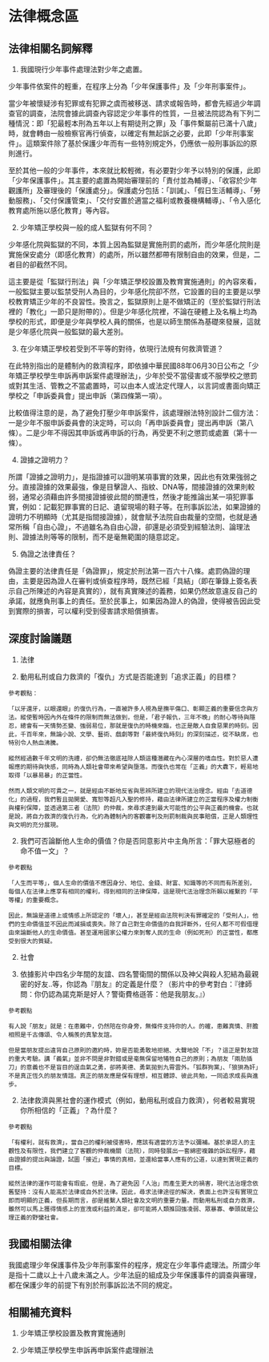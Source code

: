 # 法律概念區

## 法律相關名詞解釋

1. 我國現行少年事件處理法對少年之處置。

  少年事件依案件的輕重，在程序上分為「少年保護事件」及「少年刑事案件」。

  當少年被懷疑涉有犯罪或有犯罪之虞而被移送、請求或報告時，都會先經過少年調查官的調查，法院會據此調查內容認定少年事件的性質，一旦被法院認為有下列二種情況：即「犯最輕本刑為五年以上有期徒刑之罪」及「事件繫屬前已滿十八歲」時，就會轉由一般檢察官再行偵查，以確定有無起訴之必要，此即「少年刑事案件」。這類案件除了基於保護少年而有一些特別規定外，仍應依一般刑事訴訟的原則進行。

  至於其他一般的少年事件，本來就比較輕微，有必要對少年予以特別的保護，此即「少年保護事件」。其主要的處置為開始審理前的「責付並為輔導」、「收容於少年觀護所」及審理後的「保護處分」。保護處分包括：「訓誡」、「假日生活輔導」、「勞動服務」、「交付保護管束」、「交付安置於適當之福利或教養機構輔導」、「令入感化教育處所施以感化教育」等內容。

2. 少年矯正學校與一般的成人監獄有何不同？

  少年感化院與監獄的不同，本質上因為監獄是實施刑罰的處所，而少年感化院則是實施保安處分（即感化教育）的處所，所以雖然都帶有限制自由的效果，但是，二者目的卻截然不同。

  這主要是從「監獄行刑法」與「少年矯正學校設置及教育實施通則」的內容來看，一般監獄主要以監禁受刑人為目的，少年感化院卻不然，它設置的目的主要是以學校教育矯正少年的不良習性。換言之，監獄原則上是不做矯正的（至於監獄行刑法裡的「教化」一節只是附帶的）。但是少年感化院裡，不論在硬體上及名稱上均為學校的形式，即便是少年與學校人員的關係，也是以師生關係為基礎來發展，這就是少年感化院與一般監獄的最大差別。

3. 在少年矯正學校若受到不平等的對待，依現行法規有何救濟管道？

  在此特別指出的是體制內的救濟程序，即依據中華民國88年06月30日公布之「少年矯正學校學生申訴再申訴案件處理辦法」，少年於受不當侵害或不服學校之懲罰或對其生活、管教之不當處置時，可以由本人或法定代理人，以言詞或書面向矯正學校之「申訴委員會」提出申訴（第四條第一項）。

  比較值得注意的是，為了避免打壓少年申訴案件，該處理辦法特別設計二個方法：一是少年不服申訴委員會的決定時，可以向「再申訴委員會」提出再申訴（第八條）。二是少年不得因其申訴或再申訴的行為，再受更不利之懲罰或處置（第十一條）。

4. 證據之證明力？

  所謂「證據之證明力」，是指證據可以證明某項事實的效果，因此也有效果強弱之分。直接證據的效果最強，像是目擊證人、指紋、DNA等，間接證據的效果則較弱，通常必須藉由許多間接證據彼此間的關連性，然後才能推論出某一項犯罪事實，例如：記載犯罪事實的日記、遺留現場的鞋子等。在刑事訴訟法，如果證據的證明力不明顯時（尤其是指間接證據），就會賦予法院自由裁量的空間，也就是通常所稱「自由心證」，不過雖名為自由心證，卻還是必須受到經驗法則、論理法則、證據法則等等的限制，而不是毫無範圍的隨意認定。

5. 偽證之法律責任？

  偽證主要的法律責任是「偽證罪」，規定於刑法第一百六十八條。處罰偽證的理由，主要是因為證人在審判或偵查程序時，既然已經「具結」（即在筆錄上簽名表示自己所陳述的內容是真實的），就有真實陳述的義務，如果仍然故意違反自己的承諾，就應負刑事上的責任。至於民事上，如果因為證人的偽證，使得被告因此受到實際的損害，可以權利受到侵害請求賠償損害。

## 深度討論議題

1. 法律

  1. 動用私刑或自力救濟的「復仇」方式是否能達到「追求正義」的目標？

    參考觀點：

    「以牙還牙，以眼還眼」的復仇行為，一直被許多人視為是撫平傷口、彰顯正義的重要信念與方法。縱使暫時因內外在條件的限制而無法做到，但是，「君子報仇，三年不晚」的耐心等待與隱忍，總會有一天情勢丕變、強弱易位，那就是復仇的時機來臨，也正是敵人自食惡果的時刻。因此，千百年來，無論小說、文學、藝術、戲劇等對「最終復仇時刻」的深刻描述，從不缺席，也特別令人熱血沸騰。
 
    縱然經過數千年文明的洗禮，卻仍無法徹底袪除人類這種潛藏在內心深層的嗜血性。對於惡人遭報應的期待與快感，同時為人類社會帶來希望與墮落。而復仇也常在「正義」的大纛下，輕易地取得「以暴易暴」的正當性。

    然而人類文明的可貴之一，就是經由不斷地反省與思辨所建立的現代法治理念。經由「去道德化」的過程，我們暫且拋開愛、寬恕等超凡入聖的修持，藉由法律所建立的正當程序及權力制衡與權利保障，並透過第三者（法院）的仲裁，來尋求達到最大可能性的公平與正義的機會。也就是說，將自力救濟的復仇行為，化約為體制內的客觀審判及刑罰制裁與民事賠償，正是人類理性與文明的充分展現。

  2. 我們可否論斷他人生命的價值？你是否同意影片中主角所言：「罪大惡極者的命不值一文」？

    參考觀點

    「人生而平等」，個人生命的價值不應因身分、地位、金錢、財富、知識等的不同而有所差別，每個人在法律上應享有相同的權利，得到相同的法律保障，這是現代法治理念所賴以維繫的「平等權」的重要概念。

    因此，無論是道德上或情感上所認定的「壞人」，甚至是經由法院判決有罪確定的「受刑人」，他們的生命價值並不因此而減損或喪失。除了自己對生命價值的自我評斷外，任何人都不可假借理由來論斷他人的生命價值。甚至運用國家公權力來剝奪人民的生命（例如死刑）的正當性，都應受到很大的質疑。

2. 社會

  1. 依據影片中四名少年間的友誼、四名警衛間的關係以及神父與殺人犯結為最親密的好友..等，你認為『朋友』的定義是什麼？（影片中的參考對白：『律師問：你仍認為諾克斯是好人？警衛費格遜答：他是我朋友。』）

    參考觀點

    有人說「朋友」就是：在患難中，仍然陪在你身旁，無條件支持你的人。的確，患難真情、肝膽相照是千古傳頌、令人稱羨的真摯友誼。

    但是當朋友提出違背自己原則的邀約時，妳是否能勇敢地拒絕、大聲地說「不」？這正是對友誼的重大考驗。講「義氣」並非不問是非對錯或是毫無保留地犧牲自己的原則；為朋友「兩肋插刀」的意義也不是盲目的逞血氣之勇，卻將美德、勇氣拋到九霄雲外。「狐群狗黨」、「狼狽為奸」不是真正恆久的朋友情誼。真正的朋友應是保有理想，相互體諒、彼此共勉，一同追求成長與進步。

  2. 法律救濟與黑社會的運作模式（例如，動用私刑或自力救濟），何者較易實現你所相信的「正義」？為什麼？

    參考觀點

    「有權利，就有救濟」，當自己的權利被侵害時，應該有適當的方法予以彌補。基於承認人的主觀性及有限性，我們建立了客觀的仲裁機關（法院），同時發展出一套綿密複雜的訴訟程序，藉由證據的提出與論證，試圖「接近」事情的真相，並還給當事人應有的公道，以達到實現正義的目標。

    縱然法律的運作可能會有瑕疵，但是，為了避免因「人治」而產生更大的禍害，現代法治理念依舊堅持：沒有人能高於法律或自外於法律。因此，尋求法律途徑的解決，表面上也許沒有實現立即而明顯的正義，但長期而言，卻是維繫人類社會及文明的重要力量。而動用私刑或自力救濟，雖然可以馬上獲得情感上的宣洩或利益的滿足，卻可能將人類推回強凌弱、眾暴寡、拳頭就是公理正義的野蠻社會。

## 我國相關法律
  
我國處理少年保護事件及少年刑事案件的程序，規定在少年事件處理法。所謂少年是指十二歲以上十八歲未滿之人。少年法庭的組成及少年保護事件的調查與審理，都在保護少年的前提下有別於刑事訴訟法不同的規定。

## 相關補充資料
 
1. 少年矯正學校設置及教育實施通則

2. 少年矯正學校學生申訴再申訴案件處理辦法


